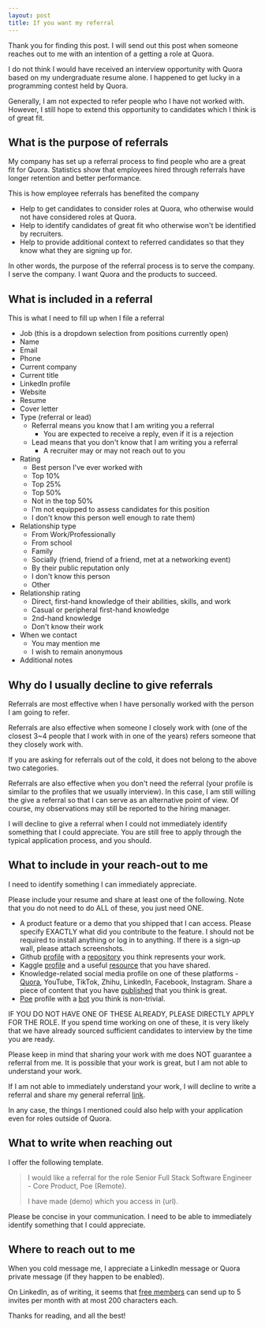 ```yaml
---
layout: post
title: If you want my referral
---
```

Thank you for finding this post. I will send out this post when someone reaches out to me with an intention of a getting a role at Quora.

I do not think I would have received an interview opportunity with Quora based on my undergraduate resume alone. I happened to get lucky in a programming contest held by Quora.

Generally, I am not expected to refer people who I have not worked with. However, I still hope to extend this opportunity to candidates which I think is of great fit.



## What is the purpose of referrals

My company has set up a referral process to find people who are a great fit for Quora. Statistics show that employees hired through referrals have longer retention and better performance.

This is how employee referrals has benefited the company

- Help to get candidates to consider roles at Quora, who otherwise would not have considered roles at Quora.
- Help to identify candidates of great fit who otherwise won't be identified by recruiters.
- Help to provide additional context to referred candidates so that they know what they are signing up for.

In other words, the purpose of the referral process is to serve the company. I serve the company. I want Quora and the products to succeed.



## What is included in a referral

This is what I need to fill up when I file a referral

- Job (this is a dropdown selection from positions currently open)
- Name
- Email
- Phone
- Current company
- Current title
- LinkedIn profile
- Website
- Resume
- Cover letter
- Type (referral or lead)
	- Referral means you know that I am writing you a referral
		- You are expected to receive a reply, even if it is a rejection
	- Lead means that you don't know that I am writing you a referral
		- A recruiter may or may not reach out to you
- Rating
	- Best person I've ever worked with
	- Top 10%
	- Top 25%
	- Top 50%
	- Not in the top 50%
	- I'm not equipped to assess candidates for this position
	- I don't know this person well enough to rate them)
- Relationship type
	- From Work/Professionally
	- From school
	- Family
	- Socially (friend, friend of a friend, met at a networking event)
	- By their public reputation only
	- I don't know this person
	- Other
- Relationship rating
	- Direct, first-hand knowledge of their abilities, skills, and work
	- Casual or peripheral first-hand knowledge
	- 2nd-hand knowledge
	- Don't know their work
- When we contact
	- You may mention me
	- I wish to remain anonymous
- Additional notes



## Why do I usually decline to give referrals

Referrals are most effective when I have personally worked with the person I am going to refer.

Referrals are also effective when someone I closely work with (one of the closest 3~4 people that I work with in one of the years) refers someone that they closely work with.

If you are asking for referrals out of the cold, it does not belong to the above two categories.

Referrals are also effective when you don't need the referral (your profile is similar to the profiles that we usually interview). In this case, I am still willing the give a referral so that I can serve as an alternative point of view. Of course, my observations may still be reported to the hiring manager.

I will decline to give a referral when I could not immediately identify something that I could appreciate. You are still free to apply through the typical application process, and you should.



## What to include in your reach-out to me

I need to identify something I can immediately appreciate.

Please include your resume and share at least one of the following. Note that you do not need to do ALL of these, you just need ONE.

- A product feature or a demo that you shipped that I can access. Please specify EXACTLY what did you contribute to the feature. I should not be required to install anything or log in to anything. If there is a sign-up wall, please attach screenshots.
- Github [profile](https://github.com/tonghuikang) with a [repository](https://github.com/tonghuikang/automatic-prompt-engineer) you think represents your work.
- Kaggle [profile](https://www.kaggle.com/huikang) and a useful [resource](https://www.kaggle.com/competitions/konwinski-prize/discussion/553294) that you have shared.
- Knowledge-related social media profile on one of these platforms - [Quora](https://www.quora.com/profile/Tong-Hui-Kang-1), YouTube, TikTok, Zhihu, LinkedIn, Facebook, Instagram. Share a piece of content that you have [published](https://www.quora.com/How-do-you-think-reinforcement-fine-tuning-was-implemented/answer/Tong-Hui-Kang-1) that you think is great.
- [Poe](https://poe.com/huikang) profile with a [bot](https://poe.com/ChineseStatement) you think is non-trivial.

IF YOU DO NOT HAVE ONE OF THESE ALREADY, PLEASE DIRECTLY APPLY FOR THE ROLE. If you spend time working on one of these, it is very likely that we have already sourced sufficient candidates to interview by the time you are ready.

Please keep in mind that sharing your work with me does NOT guarantee a referral from me. It is possible that your work is great, but I am not able to understand your work.

If I am not able to immediately understand your work, I will decline to write a referral and share my general referral [link](https://jobs.ashbyhq.com/quora?utm_source=o3yDr69Ome).

In any case, the things I mentioned could also help with your application even for roles outside of Quora.



## What to write when reaching out

I offer the following template.

>I would like a referral for the role Senior Full Stack Software Engineer - Core Product, Poe (Remote).
>
>I have made (demo) which you access in (url).

Please be concise in your communication. I need to be able to immediately identify something that I could appreciate.



## Where to reach out to me

When you cold message me, I appreciate a LinkedIn message or Quora private message (if they happen to be enabled).

On LinkedIn, as of writing, it seems that [free members](https://www.reddit.com/r/linkedin/comments/175xw5v/5_free_personalized_invitations_per_month/) can send up to 5 invites per month with at most 200 characters each.

Thanks for reading, and all the best!
